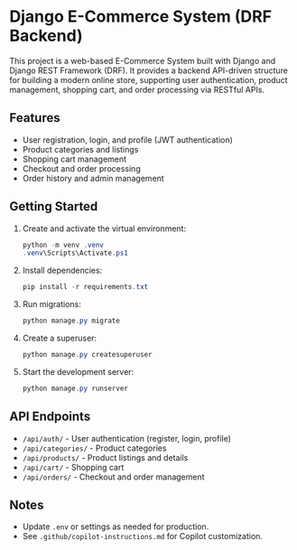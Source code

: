 # Django E-Commerce System (DRF Backend)

This project is a web-based E-Commerce System built with Django and Django REST Framework (DRF). It provides a backend API-driven structure for building a modern online store, supporting user authentication, product management, shopping cart, and order processing via RESTful APIs.

## Features

- User registration, login, and profile (JWT authentication)
- Product categories and listings
- Shopping cart management
- Checkout and order processing
- Order history and admin management

## Getting Started

1. Create and activate the virtual environment:
   ```powershell
   python -m venv .venv
   .venv\Scripts\Activate.ps1
   ```
2. Install dependencies:
   ```powershell
   pip install -r requirements.txt
   ```
3. Run migrations:
   ```powershell
   python manage.py migrate
   ```
4. Create a superuser:
   ```powershell
   python manage.py createsuperuser
   ```
5. Start the development server:
   ```powershell
   python manage.py runserver
   ```

## API Endpoints

- `/api/auth/` - User authentication (register, login, profile)
- `/api/categories/` - Product categories
- `/api/products/` - Product listings and details
- `/api/cart/` - Shopping cart
- `/api/orders/` - Checkout and order management

## Notes

- Update `.env` or settings as needed for production.
- See `.github/copilot-instructions.md` for Copilot customization.
